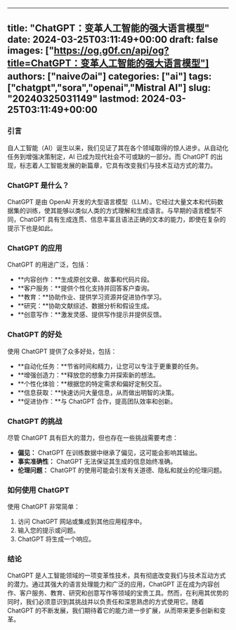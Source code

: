 
---
title: "ChatGPT：变革人工智能的强大语言模型"
date: 2024-03-25T03:11:49+00:00
draft: false
images: ["https://og.g0f.cn/api/og?title=ChatGPT：变革人工智能的强大语言模型"]
authors: ["naiveのai"]
categories: ["ai"]
tags: ["chatgpt","sora","openai","Mistral AI"]
slug: "20240325031149"
lastmod: 2024-03-25T03:11:49+00:00
---
### 引言

自人工智能（AI）诞生以来，我们见证了其在各个领域取得的惊人进步。从自动化任务到增强决策制定，AI 已成为现代社会不可或缺的一部分。而 ChatGPT 的出现，标志着人工智能发展的新篇章，它具有改变我们与技术互动方式的潜力。

### ChatGPT 是什么？

ChatGPT 是由 OpenAI 开发的大型语言模型（LLM）。它经过大量文本和代码数据集的训练，使其能够以类似人类的方式理解和生成语言。与早期的语言模型不同，ChatGPT 具有生成连贯、信息丰富且语法正确的文本的能力，即使在复杂的提示下也是如此。

### ChatGPT 的应用

ChatGPT 的用途广泛，包括：

- **内容创作：**生成原创文章、故事和代码片段。
- **客户服务：**提供个性化支持并回答客户查询。
- **教育：**协助作业、提供学习资源并促进协作学习。
- **研究：**协助文献综述、数据分析和假设生成。
- **创意写作：**激发灵感、提供写作提示并提供反馈。

### ChatGPT 的好处

使用 ChatGPT 提供了众多好处，包括：

- **自动化任务：**节省时间和精力，让您可以专注于更重要的任务。
- **增强创造力：**释放您的想象力并探索新的想法。
- **个性化体验：**根据您的特定需求和偏好定制交互。
- **信息获取：**快速访问大量信息，从而做出明智的决策。
- **促进协作：**与 ChatGPT 合作，提高团队效率和创新。

### ChatGPT 的挑战

尽管 ChatGPT 具有巨大的潜力，但也存在一些挑战需要考虑：

- **偏见：** ChatGPT 在训练数据中继承了偏见，这可能会影响其输出。
- **事实准确性：** ChatGPT 无法保证其生成的信息始终准确。
- **伦理问题：** ChatGPT 的使用可能会引发有关道德、隐私和就业的伦理问题。

### 如何使用 ChatGPT

使用 ChatGPT 非常简单：

1. 访问 ChatGPT 网站或集成到其他应用程序中。
2. 输入您的提示或问题。
3. ChatGPT 将生成一个响应。

### 结论

ChatGPT 是人工智能领域的一项变革性技术，具有彻底改变我们与技术互动方式的潜力。通过其强大的语言处理能力和广泛的应用，ChatGPT 正在成为内容创作、客户服务、教育、研究和创意写作等领域的宝贵工具。然而，在利用其优势的同时，我们必须意识到其挑战并以负责任和深思熟虑的方式使用它。随着 ChatGPT 的不断发展，我们期待着它的能力进一步扩展，从而带来更多创新和变革。